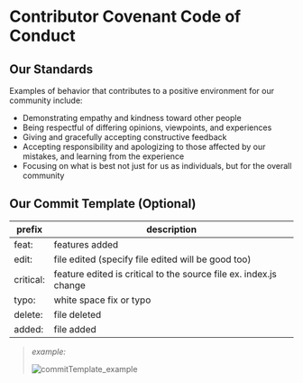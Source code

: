 # Contributor Covenant Code of Conduct

## Our Standards

Examples of behavior that contributes to a positive environment for our
community include:

* Demonstrating empathy and kindness toward other people
* Being respectful of differing opinions, viewpoints, and experiences
* Giving and gracefully accepting constructive feedback
* Accepting responsibility and apologizing to those affected by our mistakes,
  and learning from the experience
* Focusing on what is best not just for us as individuals, but for the
  overall community

## Our Commit Template (Optional)

prefix | description
------------ | ---------
feat: | features added
edit: | file edited (specify file edited will be good too)
critical: | feature edited is  critical to the source file ex. index.js change
typo: | white space fix or typo
delete: | file deleted
added: | file added

> *example:* 
> 
> ![commitTemplate_example](https://user-images.githubusercontent.com/77855014/136969598-76d9e69f-380a-4fe4-88e8-499ef28bf2af.png)
